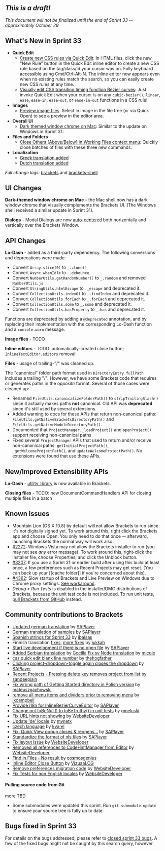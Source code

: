 _This is a draft!_
--------------------
_This document will not be finalized until the end of Sprint 33 -- approximately October 29._

What's New in Sprint 33
-----------------------
* **Quick Edit**
    * [Create new CSS rules via Quick Edit](https://trello.com/c/5I5AddGo/599-5-css-quick-edit-create-new-selector): In HTML files, click the new "New Rule" button in the Quick Edit inline editor to create a new CSS rule based on the tag/class/id your cursor was on. Fully keyboard accessible using Cmd/Ctrl-Alt-N. The inline editor now appears even when no existing rules match the search, so you can easily create new CSS rules at any time.
    * [Visually edit CSS transition timing function Bezier curves](https://trello.com/c/5EPJdO1q/838-2-quick-edit-css-cubic-bezier): Just invoke Quick Edit when your cursor is on any `cubic-bezier()`, `linear`, `ease`, `ease-in`, `ease-out`, or `ease-in-out` functions in a CSS rule!
* **Images**
    * [Preview image files](https://trello.com/c/l9AcILkC/24-8-preview-images): Select in image in the file tree (or via Quick Open) to see a preview in the editor area.
* **Overall UI**
    * [Dark themed window chrome on Mac](https://trello.com/c/oyGfEvrK/900-3-into-darkness-shell-osx): Similar to the update on Windows in Sprint 31.
* **Files and Folders**
    * [Close Others [Above/Below] in Working Files context menu](https://github.com/adobe/brackets/pull/4590): Quickly close batches of files with these three new commands.
* **Localization**
    * [Greek translation added](https://github.com/adobe/brackets/pull/5378)
    * [Dutch translation added](https://github.com/adobe/brackets/pull/5372)

_Full change logs:_ [brackets](https://github.com/adobe/brackets/compare/sprint-32...sprint-33#commits_bucket) and [brackets-shell](https://github.com/adobe/brackets-shell/compare/sprint-32...sprint-33#commits_bucket)


UI Changes
----------
**Dark-themed window chrome on Mac** - the Mac shell now has a dark window chrome that visually complements the Brackets UI. (The Windows shell received a similar update in Sprint 31).

**Dialogs** - Modal Dialogs are now [auto-centered](https://github.com/adobe/brackets/pull/5399) both horizontally and vertically over the Brackets Window.


API Changes
-----------
**Lo-Dash** - added as a third-party dependency. The following conversions and deprecations were made:

* Convert `Array.slice(0)` to `_.clone()`
* Convert `Async.whenIdle` to `_.debounce`.
* Convert `NumberUtils.getRandomNumber()` to `_.random` and removed `NumberUtils.js`
* Convert `StringUtils.htmlEscape` to `._escape` and deprecated it.
* Convert `CollectionUtils.indexOf` to `_.findIndex` and deprecated it.
* Convert `CollectionUtils.forEach` to `_.forEach` and deprecated it.
* Convert `CollectionUtils.some` to `_.some` and deprecated it.
* Convert `CollectionUtils.hasProperty` to `_.has` and deprecated it.

Functions are deprecated by adding a `@deprecated` annotation, and by replacing their implementation with the corresponding Lo-Dash function and a `console.warn` message.

**Image files** - TODO

**Inline editors** - TODO: automatically-created close button; `InlineTextEditor.editors` removal

**Files** - usage of trailing-"/" was cleaned up.

The "canonical" folder path format used in `DirectoryEntry.fullPath` includes a trailing "/".  However, we have some Brackets code that requires or generates paths in the _opposite_ format.  Several of those cases were cleaned up:

* Renamed `FileUtils.canonicalizeFolderPath()` to `stripTrailingSlash()` since it actually makes paths **not** canonical. Old API was **deprecated** since it's still used by several extensions.
* Added warning to docs for these APIs that return non-canonical paths: `FileUtils.getNativeBracketsDirectoryPath()` and `FileUtils.getNativeModuleDirectoryPath()`.
* Documented that `ProjectManager._loadProject()` and `openProject()` support receiving non-canonical paths
* Fixed several `ProjectManager` APIs that used to return and/or receive non-canonical paths: `getInitialProjectPath()`, `_getWelcomeProjectPath()`, and `updateWelcomeProjectPath()`.  No extensions were found that use these APIs.

New/Improved Extensibility APIs
-------------------------------
**Lo-Dash** - [utility library](http://lodash.com/) is now available in Brackets.

**Closing files** - TODO: new DocumentCommandHandlers API for closing multiple files in a batch


Known Issues
------------
* Mountain Lion (OS X 10.8) by default will not allow Brackets to run since it's not digitally signed yet. To work around this, right click the Brackets app and choose Open. You only need to do that once -- afterward, launching Brackets the normal way will work also.
* [#2272](https://github.com/adobe/brackets/issues/2272): Windows Vista may not allow the Brackets installer to run (you may not see _any_ error message). To work around this, right-click the installer file, choose Properties, and click the Unblock button.
* [#3207](https://github.com/adobe/brackets/issues/3207): If you use a Sprint 21 or earlier build after using this build at least once, a few preferences such as Recent Projects may get reset. (You can back up your [[cache folder]] if you're concerned about this).
* [#4362](https://github.com/adobe/brackets/issues/4362): Slow startup of Brackets and Live Preview on Windows due to Chrome proxy settings. [See workaround](https://support.google.com/chrome/answer/106010?hl=en).
* _Debug > Run Tests_ is disabled in the installer/DMG distributions of Brackets, because the unit test code is not included. To run unit tests, [pull Brackets from GitHub](https://github.com/adobe/brackets/wiki/How-to-Hack-on-Brackets#wiki-getcode) instead.


Community contributions to Brackets
-----------------------------------
* [Updated german translation](https://github.com/adobe/brackets/pull/5667) by [SAPlayer](https://github.com/SAPlayer)
* [German](https://github.com/adobe/brackets/pull/5657) [translation](https://github.com/adobe/brackets/pull/5567) of [samples](https://github.com/adobe/brackets/pull/5583) by [SAPlayer](https://github.com/SAPlayer)
* [Spanish strings for Sprint 33](https://github.com/adobe/brackets/pull/5676) by [jbalsas](https://github.com/jbalsas)
* Finnish translation [fixes](https://github.com/adobe/brackets/pull/5557), [more fixes](https://github.com/adobe/brackets/pull/5556) by [jukkah](https://github.com/jukkah)
* [Start live development if there is no open file](https://github.com/adobe/brackets/pull/5547) by [SAPlayer](https://github.com/SAPlayer)
* [Added Serbian translation](https://github.com/adobe/brackets/pull/5515) by [Gocilla](https://github.com/Gocilla)
[Fix sv Node translation](https://github.com/adobe/brackets/pull/5647) by [micole](https://github.com/micole)
* [css quick edit blank line number](https://github.com/adobe/brackets/pull/5582) by [thehogfather](https://github.com/thehogfather)
* [Clicking project-dropdown-toggle again closes the dropdown](https://github.com/adobe/brackets/pull/5435) by [SAPlayer](https://github.com/SAPlayer)
* [Recent Projects - Pressing delete key removes project from list](https://github.com/adobe/brackets/pull/5354) by [sandeepjain](https://github.com/sandeepjain)
* [Fix wrong path of Getting Started directory in Polish version](https://github.com/adobe/brackets/pull/5471) by [mateuszgachowski](https://github.com/mateuszgachowski)
* [remove all menu items and dividers prior to removing menu](https://github.com/adobe/brackets/pull/5384) by [lkcampbell](https://github.com/lkcampbell)
* [Provide i18n for InlineBezierCurveEditor](https://github.com/adobe/brackets/pull/5553) by [SAPlayer](https://github.com/SAPlayer)
* [Change not.toBeNull() to toBeTruthy() in unit tests](https://github.com/adobe/brackets/pull/5492) by [gmeluski](https://github.com/gmeluski)
* [Fix URL hints not showing](https://github.com/adobe/brackets/pull/5422) by [WebsiteDeveloper](https://github.com/WebsiteDeveloper)
* [Update 'de' locale](https://github.com/adobe/brackets/pull/5470) by [mynetx](https://github.com/mynetx)
* [czech language](https://github.com/adobe/brackets/pull/5510) by [kvarel](https://github.com/kvarel)
* [Fix: Quick View popup closes & reopens...](https://github.com/adobe/brackets/pull/5428) by [SAPlayer](https://github.com/SAPlayer)
* [Standardize the format of nls files](https://github.com/adobe/brackets/pull/5505) by [SAPlayer](https://github.com/SAPlayer)
* [Fix layout issue](https://github.com/adobe/brackets/pull/5484) by [WebsiteDeveloper](https://github.com/WebsiteDeveloper)
* [Removed all references to CodeHintManager from Editor](https://github.com/adobe/brackets/pull/5421) by [WebsiteDeveloper](https://github.com/WebsiteDeveloper)
* [Find in Files - No result](https://github.com/adobe/brackets/pull/5477) by [cosmosgenius](https://github.com/cosmosgenius)
* [Inline Editor Close Button](https://github.com/adobe/brackets/pull/5443) by [VizuaaLOG](https://github.com/VizuaaLOG)
* [Remove preferences migration code](https://github.com/adobe/brackets/pull/5429) by [WebsiteDeveloper](https://github.com/WebsiteDeveloper)
* [Fix Tests for non English locales](https://github.com/adobe/brackets/pull/5433) by [WebsiteDeveloper](https://github.com/WebsiteDeveloper)

#### Pulling source code from Git
more TBD
* Some submodules were updated this sprint. Run `git submodule update` to ensure your source tree is fully up to date.


Bugs fixed in Sprint 33
-----------------------
For details on the bugs addressed, please refer to [closed sprint 33 bugs](https://github.com/adobe/brackets/issues?labels=&milestone=20&state=closed). A few of the fixed bugs might not be caught by this search query, however.